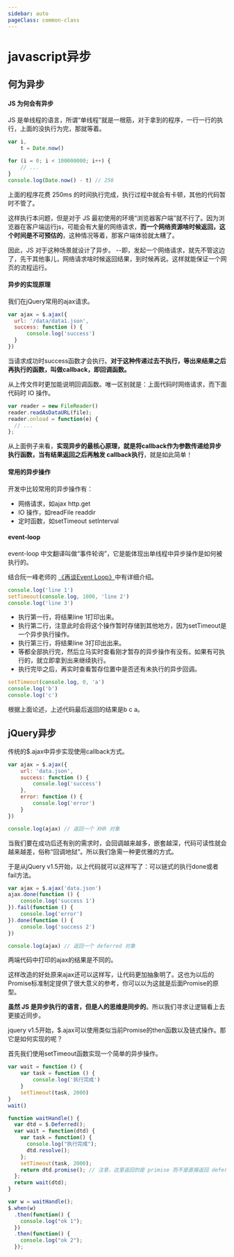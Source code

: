 ```yaml
---
sidebar: auto
pageClass: common-class
---
```


# javascript异步

## 何为异步

#### JS 为何会有异步

JS 是单线程的语言，所谓“单线程”就是一根筋，对于拿到的程序，一行一行的执行，上面的没执行为完，那就等着。
```js
var i,
	t = Date.now()

for (i = 0; i < 100000000; i++) {
	// ...
}
console.log(Date.now() - t) // 250
``` 
上面的程序花费 250ms 的时间执行完成，执行过程中就会有卡顿，其他的代码暂时不管了。

这样执行本问题，但是对于 JS 最初使用的环境“浏览器客户端”就不行了。因为浏览器在客户端运行js，可能会有大量的网络请求，**而一个网络资源啥时候返回，这个时间是不可预估的**，这种情况等着，那客户端体验就太糟了。

因此，JS 对于这种场景就设计了异步。 --即，发起一个网络请求，就先不管这边了，先干其他事儿，网络请求啥时候返回结果，到时候再说。这样就能保证一个网页的流程运行。

#### 异步的实现原理
我们在jQuery常用的ajax请求。
```js
var ajax = $.ajax({
  url: '/data/data1.json',
  success: function () {
      console.log('success')
  }
})
```
当请求成功时success函数才会执行。**对于这种传递过去不执行，等出来结果之后再执行的函数，叫做callback，即回调函数。**

从上传文件时更加能说明回调函数。唯一区别就是：上面代码时网络请求，而下面代码时 IO 操作。

```js
var reader = new FileReader()
reader.readAsDataURL(file);
reader.onload = function(e) {
  // ...
};
```
从上面例子来看，**实现异步的最核心原理，就是将callback作为参数传递给异步执行函数，当有结果返回之后再触发 callback执行**，就是如此简单！

#### 常用的异步操作

开发中比较常用的异步操作有：
- 网络请求，如ajax http.get
- IO 操作，如readFile readdir
- 定时函数，如setTimeout setInterval

#### event-loop
event-loop 中文翻译叫做“事件轮询”，它是能体现出单线程中异步操作是如何被执行的。

结合阮一峰老师的 [《再谈Event Loop》](http://www.ruanyifeng.com/blog/2014/10/event-loop.html)中有详细介绍。

```js
console.log('line 1')
setTimeout(console.log, 1000, 'line 2')
console.log('line 3')
```
- 执行第一行，将结果line 1打印出来。
- 执行第二行，注意此时会将这个操作暂时存储到其他地方，因为setTimeout是一个异步执行操作。
- 执行第三行，将结果line 3打印出出来。
- 等都全部执行完，然后立马实时查看刚才暂存的异步操作有没有。如果有可执行的，就立即拿到出来继续执行。
- 执行完毕之后，再实时查看暂存位置中是否还有未执行的异步回调。

```js
setTimeout(console.log, 0, 'a')
console.log('b')
console.log('c')
```
根据上面论述，上述代码最后返回的结果是b c a。



## jQuery异步

传统的$.ajax中异步实现使用callback方式。
```js
var ajax = $.ajax({
    url: 'data.json',
    success: function () {
        console.log('success')
    },
    error: function () {
        console.log('error')
    }
})

console.log(ajax) // 返回一个 XHR 对象
```
当我们要在成功后还有别的需求时，会回调越来越多，嵌套越深，代码可读性就会越来越差，俗称“回调地狱”。所以我们急需一种更优雅的方式。

于是从jQuery v1.5开始，以上代码就可以这样写了：可以链式的执行done或者fail方法。
```js
var ajax = $.ajax('data.json')
ajax.done(function () {
    console.log('success 1')
}).fail(function () {
    console.log('error')
}).done(function () {
    console.log('success 2')
})

console.log(ajax) // 返回一个 deferred 对象
```

两端代码中打印的ajax的结果是不同的。

这样改造的好处原来ajax还可以这样写，让代码更加抽象明了。这也为以后的Promise标准制定提供了很大意义的参考，你可以以为这就是后面Promise的原型。

**虽然 JS 是异步执行的语言，但是人的思维是同步的**。所以我们寻求让逻辑看上去更接近同步。


jquery v1.5开始，$.ajax可以使用类似当前Promise的then函数以及链式操作。那它是如何实现的呢？

首先我们使用setTimeout函数实现一个简单的异步操作。
```js
var wait = function () {
    var task = function () {
        console.log('执行完成')
    }
    setTimeout(task, 2000)
}
wait()
```





```js
function waitHandle() {
  var dtd = $.Deferred();
  var wait = function(dtd) {
    var task = function() {
      console.log("执行完成");
      dtd.resolve();
    };
    setTimeout(task, 2000);
    return dtd.promise(); // 注意，这里返回的是 primise 而不是直接返回 deferred 对象
  };
  return wait(dtd);
}

var w = waitHandle();
$.when(w)
  .then(function() {
    console.log("ok 1");
  })
  .then(function() {
    console.log("ok 2");
  });
```














